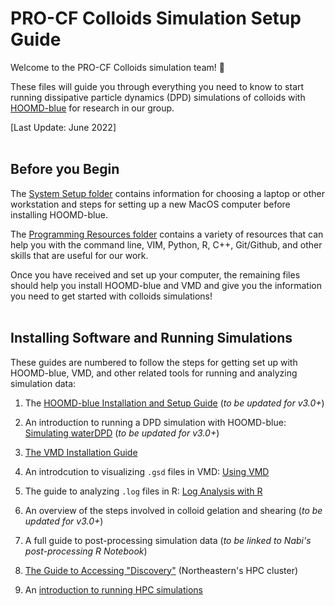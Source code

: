 # PRO-CF Colloids Simulation Setup Guide

Welcome to the PRO-CF Colloids simulation team! :tada:

These files will guide you through everything you need to know to start running dissipative particle dynamics (DPD) simulations of colloids with [HOOMD-blue] for research in our group.

[HOOMD-blue]: http://glotzerlab.engin.umich.edu/hoomd-blue/

[Last Update: June 2022]
<br>
<br>
## Before you Begin

The [System Setup folder](/System-Setup) contains information for choosing a laptop or other workstation and steps for setting up a new MacOS computer before installing HOOMD-blue.

The [Programming Resources folder](/Programming-Resources) contains a variety of resources that can help you with the command line, VIM, Python, R, C++, Git/Github, and other skills that are useful for our work.

Once you have received and set up your computer, the remaining files should help you install HOOMD-blue and VMD and give you the information you need to get started with colloids simulations!
<br>
<br>
## Installing Software and Running Simulations

These guides are numbered to follow the steps for getting set up with HOOMD-blue, VMD, and other related tools for running and analyzing simulation data:

1. The [HOOMD-blue Installation and Setup Guide](/01-HOOMDblue-Install-Guide.md) (*to be updated for v3.0+*)

2. An introduction to running a DPD simulation with HOOMD-blue: [Simulating waterDPD](/02-Simulating-waterDPD.md) (*to be updated for v3.0+*)

3. [The VMD Installation Guide](/03-VMD-Install-Guide.md)

4. An introdcution to visualizing `.gsd` files in VMD: [Using VMD](/04-Using-VMD.md)

5. The guide to analyzing `.log` files in R: [Log Analysis with R](/05-Log-Analysis-with-R.md)

6. An overview of the steps involved in colloid gelation and shearing (*to be updated for v3.0+*)

7. A full guide to post-processing simulation data (*to be linked to Nabi's post-processing R Notebook*)

8. [The Guide to Accessing "Discovery"](/08-Accessing-Discovery.md) (Northeastern's HPC cluster)

9. An [introduction to running HPC simulations](/09-Slurm-and-Disco.md)
